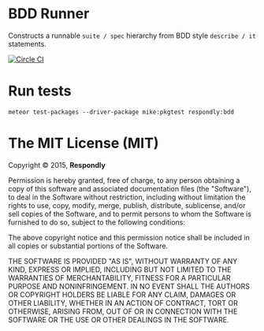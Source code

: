 # BDD Runner
Constructs a runnable `suite / spec` hierarchy from BDD style `describe / it` statements.

[![Circle CI](https://circleci.com/gh/Respondly/meteor-bdd.svg?style=svg)](https://circleci.com/gh/Respondly/meteor-bdd)

# Run tests

    meteor test-packages --driver-package mike:pkgtest respondly:bdd


# The MIT License (MIT)

Copyright © 2015, **Respondly**

Permission is hereby granted, free of charge, to any person obtaining a copy
of this software and associated documentation files (the "Software"), to deal
in the Software without restriction, including without limitation the rights
to use, copy, modify, merge, publish, distribute, sublicense, and/or sell
copies of the Software, and to permit persons to whom the Software is
furnished to do so, subject to the following conditions:

The above copyright notice and this permission notice shall be included in
all copies or substantial portions of the Software.

THE SOFTWARE IS PROVIDED "AS IS", WITHOUT WARRANTY OF ANY KIND, EXPRESS OR
IMPLIED, INCLUDING BUT NOT LIMITED TO THE WARRANTIES OF MERCHANTABILITY,
FITNESS FOR A PARTICULAR PURPOSE AND NONINFRINGEMENT. IN NO EVENT SHALL THE
AUTHORS OR COPYRIGHT HOLDERS BE LIABLE FOR ANY CLAIM, DAMAGES OR OTHER
LIABILITY, WHETHER IN AN ACTION OF CONTRACT, TORT OR OTHERWISE, ARISING FROM,
OUT OF OR IN CONNECTION WITH THE SOFTWARE OR THE USE OR OTHER DEALINGS IN
THE SOFTWARE.
